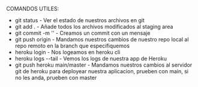 COMANDOS UTILES:

- git status - Ver el estado de nuestros archivos en git
- git add . - Añade todos los archivos modificados al staging area
- git commit -m '<mensaje>' - Creamos un commit con un mensaje
- git push origin <branch> - Mandamos nuestros cambios de nuestro repo local al repo remoto en la branch que especifiquemos
- heroku login - Nos logeamos en heroku cli
- heroku logs --tail - Vemos los logs de nuestra app de Heroku
- git push heroku main/master - Mandamos nuestros cambios al servidor git de heroku para deployear nuestra aplicacion, prueben con main, si no les anda, prueben con master
